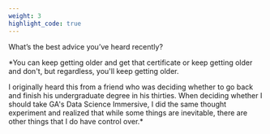 ```yaml
---
weight: 3
highlight_code: true
---
```


What’s the best advice you’ve heard recently?

*You can keep getting older and get that certificate or keep getting older and don't, but regardless, you'll keep getting older.  

I originally heard this from a friend who was deciding whether to go back and finish his undergraduate degree in his thirties.  When deciding whether I should take GA's Data Science Immersive, I did the same thought experiment and realized that while some things are inevitable, there are other things that I do have control over.*
